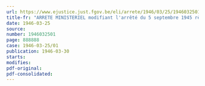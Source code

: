 ```yaml
---
url: https://www.ejustice.just.fgov.be/eli/arrete/1946/03/25/1946032501/justel
title-fr: "ARRETE MINISTERIEL modifiant l'arrêté du 5 septembre 1945 règlementant le prix de l'alcool de consommation"
date: 1946-03-25
source:
number: 1946032501
page: 888888
case: 1946-03-25/01
publication: 1946-03-30
starts:
modifies:
pdf-original:
pdf-consolidated:
---
```



